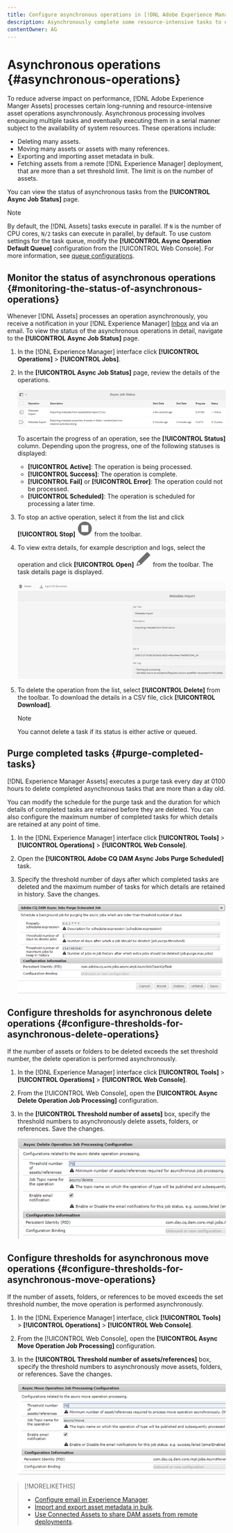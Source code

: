 ```yaml
---
title: Configure asynchronous operations in [!DNL Adobe Experience Manager].
description: Asynchronously complete some resource-intensive tasks to optimize performance in [!DNL Experience Manager Assets].
contentOwner: AG
---
```


# Asynchronous operations {#asynchronous-operations}

To reduce adverse impact on performance, [!DNL Adobe Experience Manger Assets] processes certain long-running and resource-intensive asset operations asynchronously. Asynchronous processing involves enqueuing multiple tasks and eventually executing them in a serial manner subject to the availability of system resources. These operations include:

* Deleting many assets.
* Moving many assets or assets with many references.
* Exporting and importing asset metadata in bulk.
* Fetching assets from a remote [!DNL Experience Manager] deployment, that are more than a set threshold limit. The limit is on the number of assets.

You can view the status of asynchronous tasks from the **[!UICONTROL Async Job Status]** page.

>[!NOTE]
>
>By default, the [!DNL Assets] tasks execute in parallel. If `N` is the number of CPU cores, `N/2` tasks can execute in parallel, by default. To use custom settings for the task queue, modify the **[!UICONTROL Async Operation Default Queue]** configuration from the [!UICONTROL Web Console]. For more information, see [queue configurations](https://sling.apache.org/documentation/bundles/apache-sling-eventing-and-job-handling.html#queue-configurations).

## Monitor the status of asynchronous operations {#monitoring-the-status-of-asynchronous-operations}

Whenever [!DNL Assets] processes an operation asynchronously, you receive a notification in your [!DNL Experience Manager] [Inbox](/help/sites-authoring/inbox.md) and via an email. To view the status of the asynchronous operations in detail, navigate to the **[!UICONTROL Async Job Status]** page.

1. In the [!DNL Experience Manager] interface click **[!UICONTROL Operations]** &gt; **[!UICONTROL Jobs]**.

1. In the **[!UICONTROL Async Job Status]** page, review the details of the operations.

    ![Status and details of Asynchronous operations](assets/AsyncOperation-status.png)

   To ascertain the progress of an operation, see the **[!UICONTROL Status]** column. Depending upon the progress, one of the following statuses is displayed:

   * **[!UICONTROL Active]**: The operation is being processed.
   * **[!UICONTROL Success]**: The operation is complete.
   * **[!UICONTROL Fail]** or **[!UICONTROL Error]**: The operation could not be processed.
   * **[!UICONTROL Scheduled]**: The operation is scheduled for processing a later time.

1. To stop an active operation, select it from the list and click **[!UICONTROL Stop]** ![stop icon](assets/do-not-localize/stop_icon.svg) from the toolbar.

1. To view extra details, for example description and logs, select the operation and click **[!UICONTROL Open]** ![open_icon](assets/do-not-localize/edit_icon.svg) from the toolbar. The task details page is displayed.

   ![Details of a metadata import task](assets/job_details.png)

1. To delete the operation from the list, select **[!UICONTROL Delete]** from the toolbar. To download the details in a CSV file, click **[!UICONTROL Download]**.

   >[!NOTE]
   >
   >You cannot delete a task if its status is either active or queued.

## Purge completed tasks {#purge-completed-tasks}

[!DNL Experience Manager Assets] executes a purge task every day at 0100 hours to delete completed asynchronous tasks that are more than a day old.

<!-- TBD: Find out from the engineering team and mention the time zone of this 1:00 am task.
-->

You can modify the schedule for the purge task and the duration for which details of completed tasks are retained before they are deleted. You can also configure the maximum number of completed tasks for which details are retained at any point of time.

1. In the [!DNL Experience Manager] interface click **[!UICONTROL Tools]** &gt; **[!UICONTROL Operations]** &gt; **[!UICONTROL Web Console]**.
1. Open the **[!UICONTROL Adobe CQ DAM Async Jobs Purge Scheduled]** task.
1. Specify the threshold number of days after which completed tasks are deleted and the maximum number of tasks for which details are retained in history. Save the changes.

   ![Configuration to schedule the purging of asynchronous tasks](assets/configmgr_purge_asyncjobs.png)

## Configure thresholds for asynchronous delete operations {#configure-thresholds-for-asynchronous-delete-operations}

If the number of assets or folders to be deleted exceeds the set threshold number, the delete operation is performed asynchronously.

1. In the [!DNL Experience Manager] interface click **[!UICONTROL Tools]** &gt; **[!UICONTROL Operations]** &gt; **[!UICONTROL Web Console]**.
1. From the [!UICONTROL Web Console], open the **[!UICONTROL Async Delete Operation Job Processing]** configuration.
1. In the **[!UICONTROL Threshold number of assets]** box, specify the threshold numbers to asynchronously delete assets, folders, or references. Save the changes.

   ![Set the threshold limit for the task to delete assets](assets/delete_threshold.png)

## Configure thresholds for asynchronous move operations {#configure-thresholds-for-asynchronous-move-operations}

If the number of assets, folders, or references to be moved exceeds the set threshold number, the move operation is performed asynchronously.

1. In the [!DNL Experience Manager] interface, click **[!UICONTROL Tools]** &gt; **[!UICONTROL Operations]** &gt; **[!UICONTROL Web Console]**.
1. From the [!UICONTROL Web Console], open the **[!UICONTROL Async Move Operation Job Processing]** configuration.
1. In the **[!UICONTROL Threshold number of assets/references]** box, specify the threshold numbers to asynchronously move assets, folders, or references. Save the changes.

   ![Set the threshold limit for the task to move assets](assets/move_threshold.png)

>[!MORELIKETHIS]
>
>* [Configure email in Experience Manager](/help/sites-administering/notification.md).
>* [Import and export asset metadata in bulk](/help/assets/metadata-import-export.md).
>* [Use Connected Assets to share DAM assets from remote deployments](/help/assets/use-assets-across-connected-assets-instances.md).
